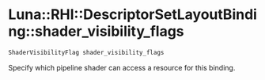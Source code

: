 # Luna::RHI::DescriptorSetLayoutBinding::shader_visibility_flags

```c++
ShaderVisibilityFlag shader_visibility_flags
```

Specify which pipeline shader can access a resource for this binding. 

